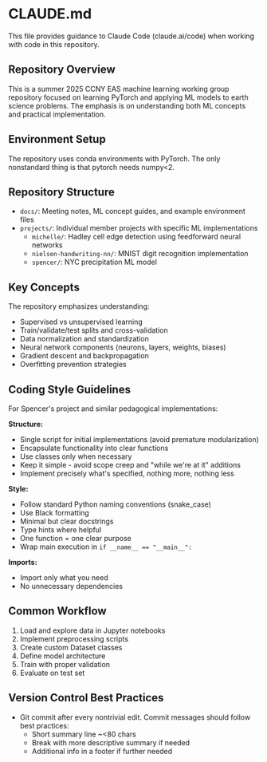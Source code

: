 # CLAUDE.md

This file provides guidance to Claude Code (claude.ai/code) when working with code in this repository.

## Repository Overview

This is a summer 2025 CCNY EAS machine learning working group repository focused on learning PyTorch and applying ML models to earth science problems. The emphasis is on understanding both ML concepts and practical implementation.

## Environment Setup

The repository uses conda environments with PyTorch.  The only nonstandard thing is that pytorch needs numpy<2.


## Repository Structure

- `docs/`: Meeting notes, ML concept guides, and example environment files
- `projects/`: Individual member projects with specific ML implementations
  - `michelle/`: Hadley cell edge detection using feedforward neural networks
  - `nielsen-handwriting-nn/`: MNIST digit recognition implementation
  - `spencer/`: NYC precipitation ML model

## Key Concepts

The repository emphasizes understanding:
- Supervised vs unsupervised learning
- Train/validate/test splits and cross-validation
- Data normalization and standardization
- Neural network components (neurons, layers, weights, biases)
- Gradient descent and backpropagation
- Overfitting prevention strategies

## Coding Style Guidelines

For Spencer's project and similar pedagogical implementations:

**Structure:**
- Single script for initial implementations (avoid premature modularization)
- Encapsulate functionality into clear functions
- Use classes only when necessary
- Keep it simple - avoid scope creep and "while we're at it" additions
- Implement precisely what's specified, nothing more, nothing less

**Style:**
- Follow standard Python naming conventions (snake_case)
- Use Black formatting
- Minimal but clear docstrings
- Type hints where helpful
- One function = one clear purpose
- Wrap main execution in `if __name__ == "__main__":`

**Imports:**
- Import only what you need
- No unnecessary dependencies

## Common Workflow

1. Load and explore data in Jupyter notebooks
2. Implement preprocessing scripts
3. Create custom Dataset classes
4. Define model architecture
5. Train with proper validation
6. Evaluate on test set

## Version Control Best Practices

- Git commit after every nontrivial edit. Commit messages should follow best practices:
  - Short summary line ~<80 chars
  - Break with more descriptive summary if needed
  - Additional info in a footer if further needed